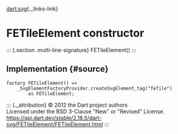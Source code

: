 [dart:svg](../../dart-svg/dart-svg-library){._links-link}

FETileElement constructor
=========================

::: {.section .multi-line-signature}
FETileElement()
:::

Implementation {#source}
--------------

``` {.language-dart data-language="dart"}
factory FETileElement() =>
    _SvgElementFactoryProvider.createSvgElement_tag("feTile")
        as FETileElement;
```

::: {._attribution}
© 2012 the Dart project authors\
Licensed under the BSD 3-Clause \"New\" or \"Revised\" License.\
<https://api.dart.dev/stable/2.18.5/dart-svg/FETileElement/FETileElement.html>
:::
